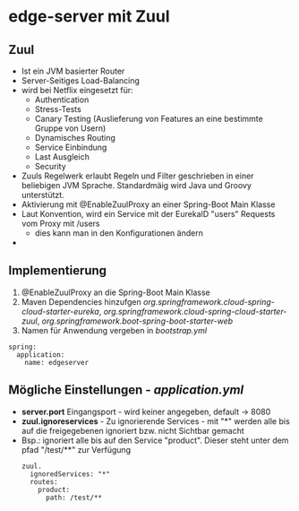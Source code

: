 # edge-server mit Zuul


## Zuul

- Ist ein JVM basierter Router
- Server-Seitiges Load-Balancing
- wird bei Netflix eingesetzt für:
  - Authentication
  - Stress-Tests 
  - Canary Testing (Auslieferung von Features an eine bestimmte Gruppe von Usern)
  - Dynamisches Routing
  - Service Einbindung
  - Last Ausgleich
  - Security
- Zuuls Regelwerk erlaubt Regeln und Filter geschrieben in einer beliebigen JVM Sprache. Standardmäig wird Java und Groovy unterstützt.
- Aktivierung mit @EnableZuulProxy an einer Spring-Boot Main Klasse
- Laut Konvention, wird ein Service mit der EurekaID "users" Requests vom Proxy mit /users
  - dies kann man in den Konfigurationen ändern
- 



## Implementierung
1. @EnableZuulProxy an die Spring-Boot Main Klasse
2. Maven Dependencies hinzufgen *org.springframework.cloud-spring-cloud-starter-eureka*, *org.springframework.cloud-spring-cloud-starter-zuul*, *org.springframework.boot-spring-boot-starter-web*
3. Namen für Anwendung vergeben in *bootstrap.yml*
  
  ```
  spring:
    application:
      name: edgeserver
  ```


## Mögliche Einstellungen - *application.yml*
- **server.port** Eingangsport - wird keiner angegeben, default -> 8080
- **zuul.ignoreservices** -  Zu ignorierende Services - mit "*" werden alle bis auf die freigegebenen ignoriert bzw. nicht Sichtbar gemacht
- Bsp.: ignoriert alle bis auf den Service "product". Dieser steht unter dem pfad "/test/**" zur Verfügung
  ```
  zuul.
    ignoredServices: "*"
    routes:
      product:
        path: /test/**
  ```

